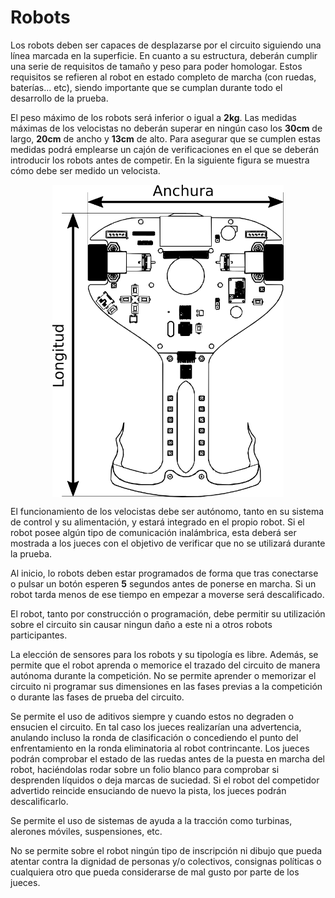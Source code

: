 # Robots

Los robots deben ser capaces de desplazarse por el circuito siguiendo una línea marcada en la superficie.
En cuanto a su estructura, deberán cumplir una serie de requisitos de tamaño y peso para poder homologar. Estos requisitos se refieren al robot en estado completo de marcha (con ruedas, baterías... etc), siendo importante que se cumplan durante todo el desarrollo de la prueba.

El peso máximo de los robots será inferior o igual a **2kg**. Las medidas máximas de los velocistas no deberán superar en ningún caso los **30cm** de largo, **20cm** de ancho y **13cm** de alto. Para asegurar que se cumplen estas medidas podrá emplearse un cajón de verificaciones en el que se deberán introducir los robots antes de competir. En la siguiente figura se muestra cómo debe ser medido un velocista.

<p align="center"><img src="images/longitudyanchura.png" height="500px" align = "center"></p>


El funcionamiento de los velocistas debe ser autónomo, tanto en su sistema de control y su alimentación, y estará integrado en el propio robot.
Si el robot posee algún tipo de comunicación inalámbrica, esta deberá ser mostrada a los jueces con el objetivo de verificar que no se utilizará durante la prueba.

Al inicio, lo robots deben estar programados de forma que tras conectarse o pulsar un botón esperen **5** segundos antes de ponerse en marcha. Si un robot tarda menos de ese tiempo en empezar a moverse será descalificado.

El robot, tanto por construcción o programación, debe permitir su utilización sobre el circuito sin causar ningun daño a este ni a otros robots participantes.

La elección de sensores para los robots y su tipología es libre. Además, se permite que el robot aprenda o memorice el trazado del circuito de manera autónoma durante la competición. No se permite aprender o memorizar el circuito ni programar sus dimensiones en las fases previas a la competición o durante las fases de prueba del circuito.

Se permite el uso de aditivos siempre y cuando estos no degraden o ensucien el circuito. En tal caso los jueces realizarían una advertencia, anulando incluso la ronda de clasificación o concediendo el punto del enfrentamiento en la ronda eliminatoria al robot contrincante. Los jueces podrán comprobar el estado de las ruedas antes de la puesta en marcha del robot, haciéndolas rodar sobre un folio blanco para comprobar si desprenden líquidos o deja marcas de suciedad. Si el robot del competidor advertido reincide ensuciando de nuevo la pista, los jueces podrán descalificarlo.

Se permite el uso de sistemas de ayuda a la tracción como turbinas, alerones móviles, suspensiones, etc.

No se permite sobre el robot ningún tipo de inscripción ni dibujo que pueda atentar contra la dignidad de personas y/o colectivos, consignas políticas o cualquiera otro que pueda considerarse de mal gusto por parte de los jueces.
